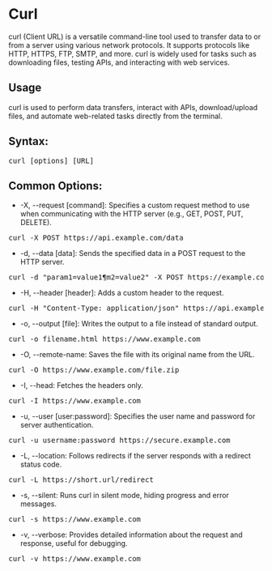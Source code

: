 # Curl

curl (Client URL) is a versatile command-line tool used to transfer data to or from a server using various network protocols. It supports protocols like HTTP, HTTPS, FTP, SMTP, and more. curl is widely used for tasks such as downloading files, testing APIs, and interacting with web services.

## Usage

curl is used to perform data transfers, interact with APIs, download/upload files, and automate web-related tasks directly from the terminal.

## Syntax:

<pre>
curl [options] [URL]
</pre>

## Common Options:

+ -X, --request [command]: Specifies a custom request method to use when communicating with the HTTP server (e.g., GET, POST, PUT, DELETE).

<pre>
curl -X POST https://api.example.com/data
</pre>

+ -d, --data [data]: Sends the specified data in a POST request to the HTTP server.

<pre>
curl -d "param1=value1&param2=value2" -X POST https://example.com/form
</pre>

+ -H, --header [header]: Adds a custom header to the request.

<pre>
curl -H "Content-Type: application/json" https://api.example.com/data
</pre>

+ -o, --output [file]: Writes the output to a file instead of standard output.

<pre>
curl -o filename.html https://www.example.com
</pre>

+ -O, --remote-name: Saves the file with its original name from the URL.

<pre>
curl -O https://www.example.com/file.zip
</pre>

+ -I, --head: Fetches the headers only.

<pre>
curl -I https://www.example.com
</pre>

+ -u, --user [user:password]: Specifies the user name and password for server authentication.

<pre>
curl -u username:password https://secure.example.com
</pre>

+ -L, --location: Follows redirects if the server responds with a redirect status code.

<pre>
curl -L https://short.url/redirect
</pre>

+ -s, --silent: Runs curl in silent mode, hiding progress and error messages.

<pre>
curl -s https://www.example.com
</pre>

+ -v, --verbose: Provides detailed information about the request and response, useful for debugging.

<pre>
curl -v https://www.example.com
</pre>
